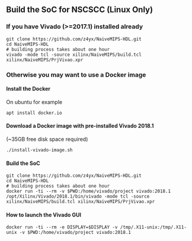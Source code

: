 ## Build the SoC for NSCSCC (Linux Only)

### If you have Vivado (>=2017.1) installed already

	git clone https://github.com/z4yx/NaiveMIPS-HDL.git
	cd NaiveMIPS-HDL
	# building process takes about one hour
	vivado -mode tcl -source xilinx/NaiveMIPS/build.tcl xilinx/NaiveMIPS/PrjVivao.xpr
	
### Otherwise you may want to use a Docker image

#### Install the Docker 

On ubuntu for example

	apt install docker.io

#### Download a Docker image with pre-installed Vivado 2018.1

(~35GB free disk space required)

	./install-vivado-image.sh

#### Build the SoC

	git clone https://github.com/z4yx/NaiveMIPS-HDL.git
	cd NaiveMIPS-HDL
	# building process takes about one hour
	docker run -ti --rm -v $PWD:/home/vivado/project vivado:2018.1 /opt/Xilinx/Vivado/2018.1/bin/vivado -mode tcl -source xilinx/NaiveMIPS/build.tcl xilinx/NaiveMIPS/PrjVivao.xpr
	
#### How to launch the Vivado GUI
	
	docker run -ti --rm -e DISPLAY=$DISPLAY -v /tmp/.X11-unix:/tmp/.X11-unix -v $PWD:/home/vivado/project vivado:2018.1
